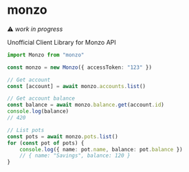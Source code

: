 # monzo
⚠️ *work in progress*

Unofficial Client Library for Monzo API

```typescript
import Monzo from "monzo"

const monzo = new Monzo({ accessToken: "123" })

// Get account
const [account] = await monzo.accounts.list()

// Get account balance
const balance = await monzo.balance.get(account.id)
console.log(balance)
// 420

// List pots
const pots = await monzo.pots.list()
for (const pot of pots) {
    console.log({ name: pot.name, balance: pot.balance }) 
    // { name: "Savings", balance: 120 }
}
```
